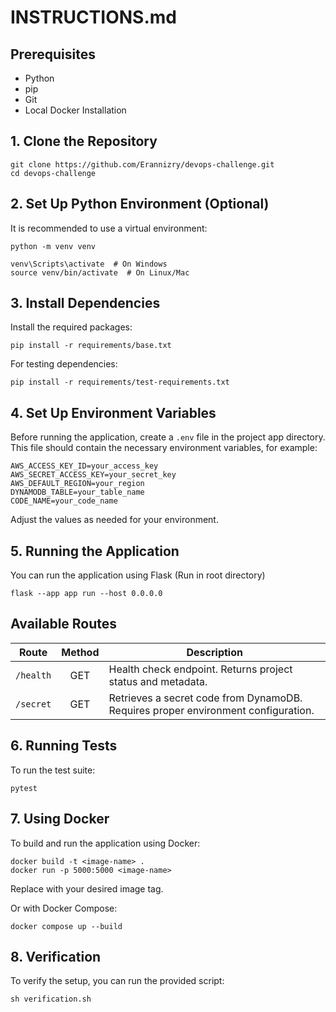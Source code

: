 # INSTRUCTIONS.md

## Prerequisites

- Python
- pip
- Git
- Local Docker Installation


## 1. Clone the Repository

```
git clone https://github.com/Erannizry/devops-challenge.git
cd devops-challenge
```

## 2. Set Up Python Environment (Optional)

It is recommended to use a virtual environment:

```
python -m venv venv

venv\Scripts\activate  # On Windows
source venv/bin/activate  # On Linux/Mac
```

## 3. Install Dependencies

Install the required packages:

```
pip install -r requirements/base.txt
```

For testing dependencies:
```
pip install -r requirements/test-requirements.txt
```

## 4. Set Up Environment Variables

Before running the application, create a `.env` file in the project app directory. This file should contain the necessary environment variables, for example:

```
AWS_ACCESS_KEY_ID=your_access_key
AWS_SECRET_ACCESS_KEY=your_secret_key
AWS_DEFAULT_REGION=your_region
DYNAMODB_TABLE=your_table_name
CODE_NAME=your_code_name
```

Adjust the values as needed for your environment.

## 5. Running the Application

You can run the application using Flask (Run in root directory)

```
flask --app app run --host 0.0.0.0
```

## Available Routes

| Route     | Method | Description |
|-----------|:------:|-------------|
| `/health` | GET    | Health check endpoint. Returns project status and metadata. |
| `/secret` | GET    | Retrieves a secret code from DynamoDB. Requires proper environment configuration. |


## 6. Running Tests

To run the test suite:

```
pytest
```

## 7. Using Docker

To build and run the application using Docker:

```
docker build -t <image-name> .
docker run -p 5000:5000 <image-name>
```
Replace <image-name> with your desired image tag.

Or with Docker Compose:

```
docker compose up --build
```

## 8. Verification

To verify the setup, you can run the provided script:

```
sh verification.sh
```
